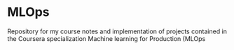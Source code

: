 # MLOps
Repository for my course notes and implementation of projects contained in the Coursera specialization Machine learning for Production (MLOps

